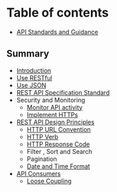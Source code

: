 # Table of contents

* [API Standards and Guidance](README.md)

## Summary

* [Introduction](summary/introduction.md)
* [Use RESTful](summary/use-restful.md)
* [Use JSON](summary/use-json.md)
* [REST API Specification Standard](summary/rest-api-specification-standard.md)
* Security and Monitoring
  * [Monitor API activity](summary/security-and-monitoring/monitor-api-activity.md)
  * [Implement HTTPs](summary/security-and-monitoring/implement-https.md)
* [REST API Design Principles](summary/restful-api-design-principles/README.md)
  * [HTTP URL Convention](summary/restful-api-design-principles/http-verb-and-url-convention.md)
  * [HTTP Verb](summary/restful-api-design-principles/http-verb.md)
  * [HTTP Response Code](summary/restful-api-design-principles/http-response-code.md)
  * Filter , Sort and Search
  * Pagination
  * [Date and Time Format](summary/restful-api-design-principles/date-and-time-format.md)
* [API Consumers](api-consumers/README.md)
  * [Loose Coupling](api-consumers/loose-coupling.md)

